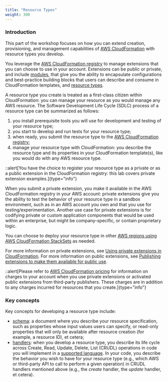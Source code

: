 ```yaml
---
title: "Resource Types"
weight: 300
---
```


### Introduction

This part of the workshop focuses on how you can extend creation, provisioning, and management capabilities of [AWS CloudFormation](https://aws.amazon.com/cloudformation/) with resource types you develop.

You leverage the [AWS CloudFormation registry](https://docs.aws.amazon.com/AWSCloudFormation/latest/UserGuide/registry.html) to manage extensions that you can choose to use in your account. Extensions can be public or private, and include [modules](https://docs.aws.amazon.com/cloudformation-cli/latest/userguide/modules.html), that give you the ability to encapsulate configurations and best-practice building blocks that users can describe and consume in CloudFormation templates, and [resource types](https://docs.aws.amazon.com/AWSCloudFormation/latest/UserGuide/registry.html).

A resource type you create is treated as a first-class citizen within CloudFormation: you can manage your resource as you would manage any AWS resource.  The Software Development Life Cycle (SDLC) process of a resource type can be summarized as follows:

1. you install prerequisite tools you will use for development and testing of your resource type;
2. you start to develop and run tests for your resource type;
3. when ready, you submit the resource type to the [AWS CloudFormation registry](https://docs.aws.amazon.com/AWSCloudFormation/latest/UserGuide/registry.html);
4. manage your resource type with CloudFormation: you describe the resource type and its properties in your CloudFormation template(s), like you would do with any AWS resource type.

::alert[You have the choice to register your resource type as a private or as a public extension in the CloudFormation registry: this lab covers private extension examples.]{type="info"}

When you submit a private extension, you make it available in the AWS CloudFormation registry in your AWS account: private extensions give you the ability to test the behavior of your resource type in a sandbox environment, such as in an AWS account you own and that you use for testing/experimentation. Another use case for private extensions is for codifying private or custom application components that would be used within an enterprise, but might be company-specific, or contain proprietary logic.

You can choose to deploy your resource type in other [AWS regions using AWS CloudFormation StackSets](https://docs.aws.amazon.com/cloudformation-cli/latest/userguide/publish-extension-stacksets.html) as needed.

For more information on private extensions, see [Using private extensions in CloudFormation](https://docs.aws.amazon.com/AWSCloudFormation/latest/UserGuide/registry-register.html). For more information on public extensions, see [Publishing extensions to make them available for public use](https://docs.aws.amazon.com/cloudformation-cli/latest/userguide/publish-extension.html).

::alert[Please refer to [AWS CloudFormation pricing](https://aws.amazon.com/cloudformation/pricing/) for information on charges to your account when you use private extensions or activated public extensions from third-party publishers. These charges are in addition to any charges incurred for resources that you create.]{type="info"}


### Key concepts

Key concepts for developing a resource type include:

* [schema](https://docs.aws.amazon.com/cloudformation-cli/latest/userguide/resource-type-schema.html): a document where you describe your resource specification, such as properties whose input values users can specify, or read-only properties that will only be available after resource creation (for example, a resource ID), et cetera;
* [handlers](https://docs.aws.amazon.com/cloudformation-cli/latest/userguide/resource-type-develop.html#resource-type-develop-implement-handlers): when you develop a resource type, you describe its life cycle across Create, Read, Update, Delete, List (CRUDL) operations in code you will implement in a [supported language](https://github.com/aws-cloudformation/cloudformation-cli#supported-plugins). In your code, you describe the behavior you wish to have for your resource type (e.g., which AWS or third-party API to call to perform a given operation) in CRUDL handlers mentioned above (e.g., the *create* handler, the *update* handler, et cetera).
